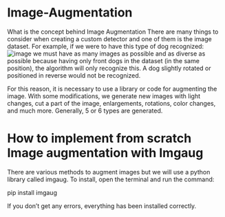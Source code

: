 # Image-Augmentation
What is the concept behind Image Augmentation
There are many things to consider when creating a custom detector and one of them is the image dataset. For example, if we were to have this type of dog recognized:
![image](https://user-images.githubusercontent.com/81196476/178696274-fa458f0c-ec18-4a35-8482-a7826779ec4e.png)
we must have as many images as possible and as diverse as possible because having only front dogs in the dataset (in the same position), the algorithm will only recognize this. A dog slightly rotated or positioned in reverse would not be recognized.

For this reason, it is necessary to use a library or code for augmenting the image. With some modifications, we generate new images with light changes, cut a part of the image, enlargements, rotations, color changes, and much more. Generally, 5 or 6 types are generated.
# How to implement from scratch Image augmentation with Imgaug
There are various methods to augment images but we will use a python library called imgaug. To install, open the terminal and run the command:

pip install imgaug

If you don’t get any errors, everything has been installed correctly.

